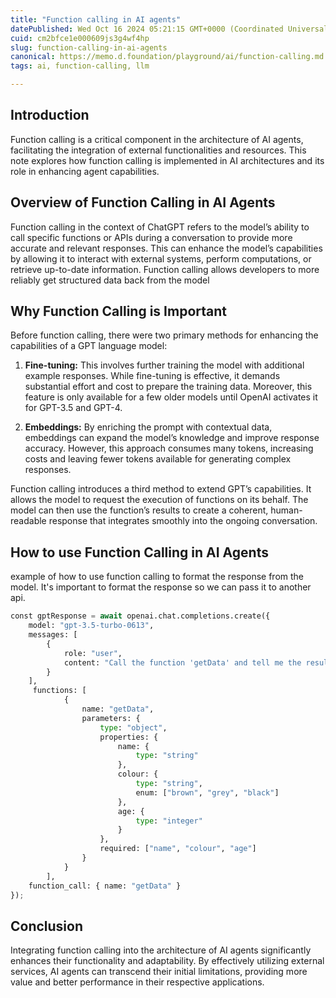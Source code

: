 ```yaml
---
title: "Function calling in AI agents"
datePublished: Wed Oct 16 2024 05:21:15 GMT+0000 (Coordinated Universal Time)
cuid: cm2bfce1e000609js3g4wf4hp
slug: function-calling-in-ai-agents
canonical: https://memo.d.foundation/playground/ai/function-calling.md
tags: ai, function-calling, llm

---
```



## Introduction

Function calling is a critical component in the architecture of AI agents, facilitating the integration of external functionalities and resources. This note explores how function calling is implemented in AI architectures and its role in enhancing agent capabilities.

## Overview of Function Calling in AI Agents

Function calling in the context of ChatGPT refers to the model’s ability to call specific functions or APIs during a conversation to provide more accurate and relevant responses. This can enhance the model’s capabilities by allowing it to interact with external systems, perform computations, or retrieve up-to-date information. Function calling allows developers to more reliably get structured data back from the model

## Why Function Calling is Important

Before function calling, there were two primary methods for enhancing the capabilities of a GPT language model:

1. **Fine-tuning:** This involves further training the model with additional example responses. While fine-tuning is effective, it demands substantial effort and cost to prepare the training data. Moreover, this feature is only available for a few older models until OpenAI activates it for GPT-3.5 and GPT-4.

2. **Embeddings:** By enriching the prompt with contextual data, embeddings can expand the model’s knowledge and improve response accuracy. However, this approach consumes many tokens, increasing costs and leaving fewer tokens available for generating complex responses.

Function calling introduces a third method to extend GPT’s capabilities. It allows the model to request the execution of functions on its behalf. The model can then use the function’s results to create a coherent, human-readable response that integrates smoothly into the ongoing conversation.

## How to use Function Calling in AI Agents

example of how to use function calling to format the response from the model. It's important to format the response so we can pass it to another api.

```python
const gptResponse = await openai.chat.completions.create({
    model: "gpt-3.5-turbo-0613",
    messages: [
        {
            role: "user",
            content: "Call the function 'getData' and tell me the result."
        }
    ],
     functions: [
            {
                name: "getData",
                parameters: {
                    type: "object",
                    properties: {
                        name: {
                            type: "string"
                        },
                        colour: {
                            type: "string",
                            enum: ["brown", "grey", "black"]
                        },
                        age: {
                            type: "integer"
                        }
                    },
                    required: ["name", "colour", "age"]
                }
            }
        ],
    function_call: { name: "getData" }
});
```

## Conclusion

Integrating function calling into the architecture of AI agents significantly enhances their functionality and adaptability. By effectively utilizing external services, AI agents can transcend their initial limitations, providing more value and better performance in their respective applications.
